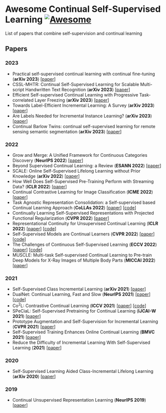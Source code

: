 # Awesome Continual Self-Supervised Learning [![Awesome](https://jaywcjlove.github.io/sb/ico/awesome.svg)](https://github.com/sindresorhus/awesome)
List of papers that combine self-supervision and continual learning

## Papers

### 2023
- Practical self-supervised continual learning with continual fine-tuning (**arXiv 2023**) [[paper](https://arxiv.org/abs/2303.17235)]
- CSSL-MHTR: Continual Self-Supervised Learning for Scalable Multi-script Handwritten Text Recognition (**arXiv 2023**) [[paper](https://arxiv.org/abs/2303.09347)]
- Efficient Self-supervised Continual Learning with Progressive Task-correlated Layer Freezing (**arXiv 2023**) [[paper](https://arxiv.org/abs/2303.07477)]
- Towards Label-Efficient Incremental Learning: A Survey (**arXiv 2023**) [[paper](https://arxiv.org/abs/2302.00353)]
- Are Labels Needed for Incremental Instance Learning? (**arXiv 2023**) [[paper](https://arxiv.org/abs/2301.11417)]
- Continual Barlow Twins: continual self-supervised learning for remote sensing semantic segmentation (**arXiv 2023**) [[paper](https://arxiv.org/abs/2205.11319)]

### 2022
- Grow and Merge: A Unified Framework for Continuous Categories Discovery (**NeurIPS 2022**) [[paper](https://arxiv.org/abs/2210.04174)]
- Beyond Supervised Continual Learning: a Review (**ESANN 2022**) [[paper](https://arxiv.org/abs/2208.14307)]
- SCALE: Online Self-Supervised Lifelong Learning without Prior Knowledge (**arXiv 2022**) [[paper](https://arxiv.org/abs/2208.11266)]
- How Well Does Self-Supervised Pre-Training Perform with Streaming Data? (**ICLR 2022**) [[paper](https://arxiv.org/abs/2104.12081)]
- Continual Contrastive Learning for Image Classification (**ICME 2022**) [[paper](https://arxiv.org/abs/2107.01776)]
- Task Agnostic Representation Consolidation: a Self-supervised based Continual Learning Approach (**CoLLAs 2022**) [[paper](https://arxiv.org/abs/2207.06267)] [[code](https://github.com/NeurAI-Lab/TARC)]
- Continually Learning Self-Supervised Representations with Projected Functional Regularization (**CVPR 2022**) [[paper](https://arxiv.org/abs/2112.15022)]
- Representational Continuity for Unsupervised Continual Learning (**ICLR 2022**) [[paper](https://arxiv.org/abs/2110.06976)] [[code](https://github.com/divyam3897/UCL)]
- Self-Supervised Models are Continual Learners (**CVPR 2022**) [[paper](https://arxiv.org/abs/2112.04215)] [[code](https://github.com/DonkeyShot21/cassle)]
- The Challenges of Continuous Self-Supervised Learning (**ECCV 2022**) [[paper](https://arxiv.org/abs/2203.12710)] [[code](https://github.com/senthilps8/continuous_ssl_problem)]
- MUSCLE: Multi-task Self-supervised Continual Learning to Pre-train Deep Models for X-Ray Images of Multiple Body Parts (**MICCAI 2022**) [[paper](https://link.springer.com/chapter/10.1007/978-3-031-16452-1_15)]

### 2021
- Self-Supervised Class Incremental Learning (**arXiv 2021**) [[paper](https://arxiv.org/abs/2111.11208)]
- DualNet: Continual Learning, Fast and Slow (**NeurIPS 2021**) [[paper](https://arxiv.org/abs/2110.00175)] [[code](https://github.com/phquang/DualNet)]
- Co<sup>2</sup>L: Contrastive Continual Learning (**ICCV 2021**) [[paper](https://arxiv.org/abs/2106.14413)] [[code](https://github.com/chaht01/Co2L)]
- SPeCiaL: Self-Supervised Pretraining for Continual Learning (**IJCAI-W 2021**) [[paper](https://arxiv.org/abs/2106.09065)]
- Prototype Augmentation and Self-Supervision for Incremental Learning (**CVPR 2021**) [[paper](https://openaccess.thecvf.com/content/CVPR2021/papers/Zhu_Prototype_Augmentation_and_Self-Supervision_for_Incremental_Learning_CVPR_2021_paper.pdf)]
- Self-Supervised Training Enhances Online Continual Learning (**BMVC 2021**) [[paper](https://arxiv.org/abs/2103.14010)]
- Reduce the Difficulty of Incremental Learning With Self-Supervised Learning (**2021**) [[paper](https://ieeexplore.ieee.org/document/9537773)]

### 2020
- Self-Supervised Learning Aided Class-Incremental Lifelong Learning (**arXiv 2020**) [[paper](https://arxiv.org/abs/2006.05882)]

### 2019
- Continual Unsupervised Representation Learning (**NeurIPS 2019**) [[paper](https://arxiv.org/abs/1910.14481)]


